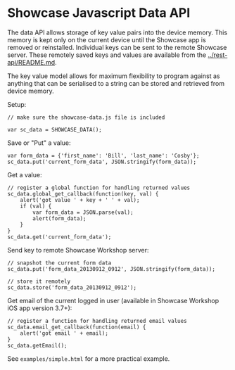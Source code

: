 

Showcase Javascript Data API
============================

The data API allows storage of key value pairs into the device memory.  This memory is kept only on the current device until the
Showcase app is removed or reinstalled.  Individual keys can be sent to the remote Showcase server.  These remotely
saved keys and values are available from the [../rest-api/README.md](rest-api).

The key value model allows for maximum flexibility to program against as anything that can be serialised to a string
can be stored and retrieved from device memory.


Setup:

    // make sure the showcase-data.js file is included

    var sc_data = SHOWCASE_DATA();


Save or "Put" a value:

    var form_data = {'first_name': 'Bill', 'last_name': 'Cosby'};
    sc_data.put('current_form_data', JSON.stringify(form_data));


Get a value:

    // register a global function for handling returned values
    sc_data.global_get_callback(function(key, val) {
        alert('got value ' + key + ' ' + val);
        if (val) {
            var form_data = JSON.parse(val);
            alert(form_data);
        }
    }
    sc_data.get('current_form_data');


Send key to remote Showcase Workshop server:

    // snapshot the current form data
    sc_data.put('form_data_20130912_0912', JSON.stringify(form_data));

    // store it remotely
    sc_data.store('form_data_20130912_0912');

Get email of the current logged in user (available in Showcase Workshop iOS app version 3.7+):

    // register a function for handling returned email values
    sc_data.email_get_callback(function(email) {
        alert('got email ' + email);
    }
    sc_data.getEmail();


See `examples/simple.html` for a more practical example.


